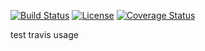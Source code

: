 [![Build Status](https://travis-ci.org/hotdust/travis-test.svg?branch=master)](https://travis-ci.org/hotdust/travis-test)
[![License](https://img.shields.io/badge/License-Apache%202.0-blue.svg)](https://opensource.org/licenses/Apache-2.0)
[![Coverage Status](https://coveralls.io/repos/github/hotdust/travis-test/badge.svg)](https://coveralls.io/github/hotdust/travis-test)


test travis usage

